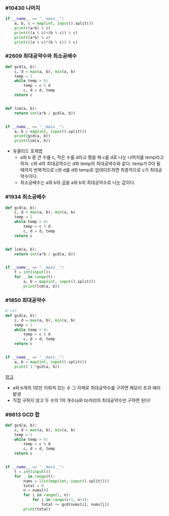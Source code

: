 ### #10430 나머지

```python
if __name__ == "__main__":
    a, b, c = map(int, input().split())
    print((a+b) % c)
    print(((a % c)+(b % c)) % c)
    print((a*b) % c)
    print(((a % c)*(b % c)) % c)
```



### #2609 최대공약수와 최소공배수

```python
def gcd(a, b):
    c, d = max(a, b), min(a, b)
    temp = 1
    while temp > 0:
        temp = c % d
        c, d = d, temp
    return c


def lcm(a, b):
    return int(a*b / gcd(a, b))


if __name__ == "__main__":
    a, b = map(int, input().split())
    print(gcd(a, b))
    print(lcm(a, b))
```

- 유클리드 호제법
  - a와 b 중 큰 수를 c, 작은 수를 d라고 했을 때 c를 d로 나눈 나머지를 temp라고하자. c와 d의 최대공약수는 d와 temp의 최대공약수와 같다. temp가 0이 될 때까지 반복적으로 c와 d를 d와 temp로 업데이트하면 최종적으로 c가 최대공약수이다.
  - 최소공배수는 a와 b의 곱을 a와 b의 최대공약수로 나눈 값이다.



### #1934 최소공배수

```python
def gcd(a, b):
    c, d = max(a, b), min(a, b)
    temp = 1
    while temp > 0:
        temp = c % d
        c, d = d, temp
    return c


def lcm(a, b):
    return int(a*b / gcd(a, b))


if __name__ == "__main__":
    t = int(input())
    for _ in range(t):
        a, b = map(int, input().split())
        print(lcm(a, b))
```



### #1850 최대공약수

```python
# ref
def gcd(a, b):
    c, d = max(a, b), min(a, b)
    temp = 1
    while temp > 0:
        temp = c % d
        c, d = d, temp
    return c


if __name__ == "__main__":
    a, b = map(int, input().split())
    print('1'*gcd(a, b))
```

[참고](https://claude-u.tistory.com/404)

- a와 b개의 1로만 이뤄져 있는 수 그 자체로 최대공약수를 구하면 메모리 초과 에러 발생
- 직접 구하지 않고 두 수의 1의 개수(a와 b)끼리의 최대공약수만 구하면 된다!



### #9613 GCD 합

```python
def gcd(a, b):
    c, d = max(a, b), min(a, b)
    temp = 1
    while temp > 0:
        temp = c % d
        c, d = d, temp
    return c


if __name__ == "__main__":
    t = int(input())
    for _ in range(t):
        nums = list(map(int, input().split()))
        total = 0
        n = nums[0]
        for i in range(1, n):
            for j in range(i+1, n+1):
                total += gcd(nums[i], nums[j])
        print(total)
```

